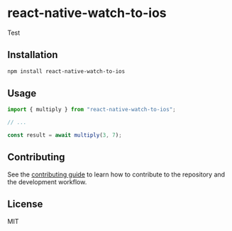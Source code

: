 # react-native-watch-to-ios

Test

## Installation

```sh
npm install react-native-watch-to-ios
```

## Usage

```js
import { multiply } from "react-native-watch-to-ios";

// ...

const result = await multiply(3, 7);
```

## Contributing

See the [contributing guide](CONTRIBUTING.md) to learn how to contribute to the repository and the development workflow.

## License

MIT
